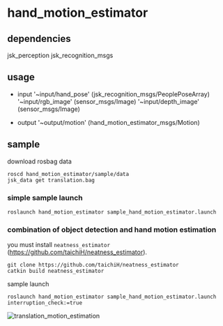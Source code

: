 # hand_motion_estimator

## dependencies
jsk_perception
jsk_recognition_msgs

## usage

- input
  '~input/hand_pose' (jsk_recognition_msgs/PeoplePoseArray)
  '~input/rgb_image' (sensor_msgs/Image)
  '~input/depth_image' (sensor_msgs/Image)

- output
  '~output/motion' (hand_motion_estimator_msgs/Motion)


## sample
download rosbag data
```
roscd hand_motion_estimator/sample/data
jsk_data get translation.bag
```

### simple sample launch
```
roslaunch hand_motion_estimator sample_hand_motion_estimator.launch
```

### combination of object detection and hand motion estimation
you must install `neatness_estimator` (https://github.com/taichiH/neatness_estimator).
```
git clone https://github.com/taichiH/neatness_estimator
catkin build neatness_estimator
```

sample launch
```
roslaunch hand_motion_estimator sample_hand_motion_estimator.launch interruption_check:=true
```

![translation_motion_estimation](https://user-images.githubusercontent.com/22497720/70332308-a0c16500-1884-11ea-87b5-544bde2f385e.gif)
